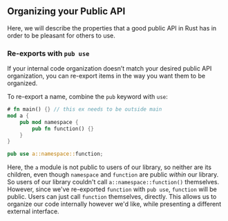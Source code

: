 ## Organizing your Public API

Here, we will describe the properties that a good public API in Rust has in
order to be pleasant for others to use.

### Re-exports with `pub use`

If your internal code organization doesn’t match your desired public API
organization, you can re-export items in the way you want them to be organized.

To re-export a name, combine the `pub` keyword with `use`:

```rust
# fn main() {} // this ex needs to be outside main
mod a {
    pub mod namespace {
        pub fn function() {}
    }
}

pub use a::namespace::function;
```

Here, the `a` module is not public to users of our library, so neither are its
children, even though `namespace` and `function` are public *within* our
library. So users of our library couldn't call `a::namespace::function()`
themselves. However, since we've re-exported `function` with `pub use`,
`function` will be public. Users can just call `function` themselves,
directly. This allows us to organize our code internally however we'd like,
while presenting a different external interface.
